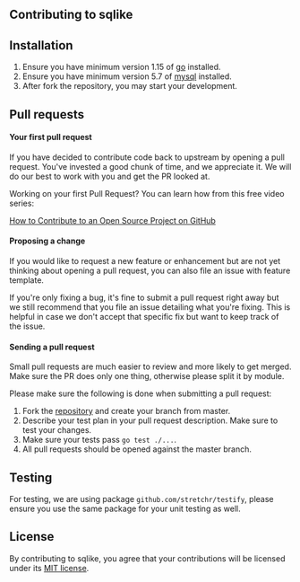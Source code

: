 ## Contributing to sqlike

## Installation

1. Ensure you have minimum version 1.15 of [go](https://golang.org/dl/) installed.
2. Ensure you have minimum version 5.7 of [mysql](https://dev.mysql.com/downloads/installer/) installed.
3. After fork the repository, you may start your development.

## Pull requests

#### Your first pull request

If you have decided to contribute code back to upstream by opening a pull request. You've invested a good chunk of time, and we appreciate it. We will do our best to work with you and get the PR looked at.

Working on your first Pull Request? You can learn how from this free video series:

[How to Contribute to an Open Source Project on GitHub](https://egghead.io/courses/how-to-contribute-to-an-open-source-project-on-github)

#### Proposing a change

If you would like to request a new feature or enhancement but are not yet thinking about opening a pull request, you can also file an issue with feature template.

If you're only fixing a bug, it's fine to submit a pull request right away but we still recommend that you file an issue detailing what you're fixing. This is helpful in case we don't accept that specific fix but want to keep track of the issue.

#### Sending a pull request

Small pull requests are much easier to review and more likely to get merged. Make sure the PR does only one thing, otherwise please split it by module.

Please make sure the following is done when submitting a pull request:

1. Fork the [repository](https://github.com/si3nloong/sqlike/v2) and create your branch from master.
2. Describe your test plan in your pull request description. Make sure to test your changes.
3. Make sure your tests pass `go test ./...`.
4. All pull requests should be opened against the master branch.

## Testing

For testing, we are using package `github.com/stretchr/testify`, please ensure you use the same package for your unit testing as well.

## License

By contributing to sqlike, you agree that your contributions will be licensed under its [MIT license](https://github.com/si3nloong/sqlike/v2/blob/master/LICENSE).
